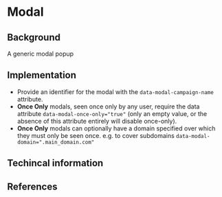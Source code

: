 # Modal

## Background

A generic modal popup

## Implementation

* Provide an identifier for the modal with the `data-modal-campaign-name` attribute.
* **Once Only** modals, seen once only by any user, require the data attribute `data-modal-once-only="true"` (only an empty value, or the absence of this attribute entirely will disable once-only).
* **Once Only** modals can optionally have a domain specified over which they must only be seen once. e.g. to cover subdomains `data-modal-domain=".main_domain.com"`

## Techincal information

## References

